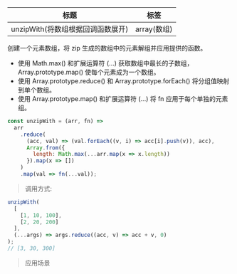 | 标题                              | 标签        |
| --------------------------------- | ----------- |
| unzipWith(将数组根据回调函数展开) | array(数组) |

创建一个元素数组，将 zip 生成的数组中的元素解组并应用提供的函数。

- 使用 Math.max() 和扩展运算符 (...) 获取数组中最长的子数组，Array.prototype.map() 使每个元素成为一个数组。
- 使用 Array.prototype.reduce() 和 Array.prototype.forEach() 将分组值映射到单个数组。
- 使用 Array.prototype.map() 和扩展运算符 (...) 将 fn 应用于每个单独的元素组。

```js
const unzipWith = (arr, fn) =>
  arr
    .reduce(
      (acc, val) => (val.forEach((v, i) => acc[i].push(v)), acc),
      Array.from({
        length: Math.max(...arr.map(x => x.length))
      }).map(x => [])
    )
    .map(val => fn(...val));
```

> 调用方式:

```js
unzipWith(
  [
    [1, 10, 100],
    [2, 20, 200]
  ],
  (...args) => args.reduce((acc, v) => acc + v, 0)
);
// [3, 30, 300]
```

> 应用场景
